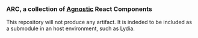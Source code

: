 ### ARC, a collection of [Agnostic](http://en.wiktionary.org/wiki/agnostic) React Components

This repository will not produce any artifact. It is indeded to be included
as a submodule in an host environment, such as Lydia.
